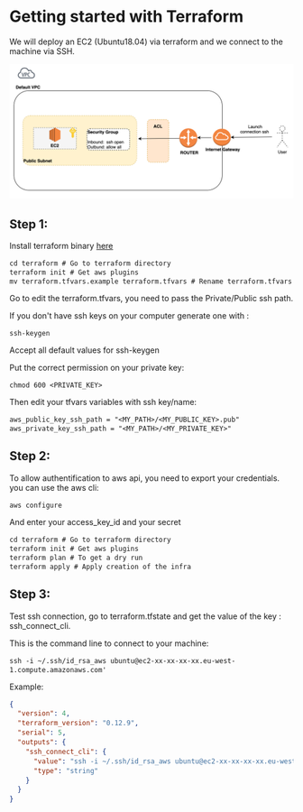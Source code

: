 Getting started with Terraform 
==============================

We will deploy an EC2 (Ubuntu18.04) via terraform and we connect to the machine via SSH.

![](doc/_static/archi.png)

Step 1:
-------
Install terraform binary [here](https://www.terraform.io/downloads.html)

```shell script
cd terraform # Go to terraform directory
terraform init # Get aws plugins
mv terraform.tfvars.example terraform.tfvars # Rename terraform.tfvars
```

Go to edit the terraform.tfvars, you need to pass the Private/Public ssh path.


If you don't have ssh keys on your computer generate one with :
````shell script
ssh-keygen 
````
Accept all default values for ssh-keygen

Put the correct permission on your private key:

````shell script
chmod 600 <PRIVATE_KEY>
````

Then edit your tfvars variables with ssh key/name:  

````hcl-terraform
aws_public_key_ssh_path = "<MY_PATH>/<MY_PUBLIC_KEY>.pub"
aws_private_key_ssh_path = "<MY_PATH>/<MY_PRIVATE_KEY>"
````


Step 2:
-------

To allow authentification to aws api, you need to export your credentials.
you can use the aws cli:
````
aws configure 
````

And enter your access_key_id and your secret

```shell script
cd terraform # Go to terraform directory
terraform init # Get aws plugins
terraform plan # To get a dry run
terraform apply # Apply creation of the infra
```

Step 3:
-------

Test ssh connection, go to terraform.tfstate and get the value of the key : ssh_connect_cli.

This is the command line to connect to your machine:
 
````shell script
ssh -i ~/.ssh/id_rsa_aws ubuntu@ec2-xx-xx-xx-xx.eu-west-1.compute.amazonaws.com'
````

Example:

````json
{
  "version": 4,
  "terraform_version": "0.12.9",
  "serial": 5,
  "outputs": {
    "ssh_connect_cli": {
      "value": "ssh -i ~/.ssh/id_rsa_aws ubuntu@ec2-xx-xx-xx-xx.eu-west-1.compute.amazonaws.com",
      "type": "string"
    }
  }
}
````


